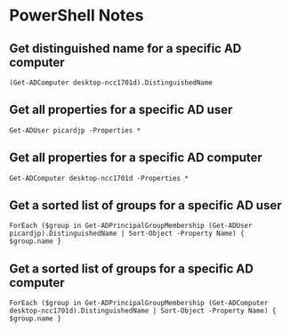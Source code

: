 # PowerShell Notes

## Get distinguished name for a specific AD computer

    (Get-ADComputer desktop-ncc1701d).DistinguishedName

## Get all properties for a specific AD user

    Get-ADUser picardjp -Properties *

## Get all properties for a specific AD computer

    Get-ADComputer desktop-ncc1701d -Properties *

## Get a sorted list of groups for a specific AD user

    ForEach ($group in Get-ADPrincipalGroupMembership (Get-ADUser picardjp).DistinguishedName | Sort-Object -Property Name) { $group.name }

## Get a sorted list of groups for a specific AD computer

    ForEach ($group in Get-ADPrincipalGroupMembership (Get-ADComputer desktop-ncc1701d).DistinguishedName | Sort-Object -Property Name) { $group.name }
